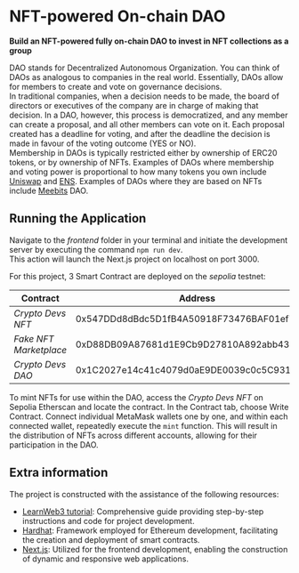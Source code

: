 # NFT-powered On-chain DAO

**Build an NFT-powered fully on-chain DAO to invest in NFT collections as a group**

DAO stands for Decentralized Autonomous Organization. You can think of DAOs as analogous to companies in the real world. Essentially, DAOs allow for members to create and vote on governance decisions.<br />
In traditional companies, when a decision needs to be made, the board of directors or executives of the company are in charge of making that decision. In a DAO, however, this process is democratized, and any member can create a proposal, and all other members can vote on it. Each proposal created has a deadline for voting, and after the deadline the decision is made in favour of the voting outcome (YES or NO).<br />
Membership in DAOs is typically restricted either by ownership of ERC20 tokens, or by ownership of NFTs. Examples of DAOs where membership and voting power is proportional to how many tokens you own include [Uniswap](https://uniswap.org/) and [ENS](https://ens.domains/nl/). Examples of DAOs where they are based on NFTs include [Meebits](https://www.meebitsdao.com/) DAO.

## Running the Application

Navigate to the _frontend_ folder in your terminal and initiate the development server by executing the command `npm run dev`.<br />
This action will launch the Next.js project on localhost on port 3000.

For this project, 3 Smart Contract are deployed on the _sepolia_ testnet:

| Contract               | Address                                    | Etherscan                                                                               |
| ---------------------- | ------------------------------------------ | --------------------------------------------------------------------------------------- |
| _Crypto Devs NFT_      | 0x547DDd8dBdc5D1fB4A50918F73476BAF01ef74a2 | [view](https://sepolia.etherscan.io/address/0x547DDd8dBdc5D1fB4A50918F73476BAF01ef74a2) |
| _Fake NFT Marketplace_ | 0xD88DB09A87681d1E9Cb9D27810A892abb43308A9 | [view](https://sepolia.etherscan.io/address/0xD88DB09A87681d1E9Cb9D27810A892abb43308A9) |
| _Crypto Devs DAO_      | 0x1C2027e14c41c4079d0aE9DE0039c0c5C9310600 | [view](https://sepolia.etherscan.io/address/0x1C2027e14c41c4079d0aE9DE0039c0c5C9310600) |

To mint NFTs for use within the DAO, access the _Crypto Devs NFT_ on Sepolia Etherscan and locate the contract. In the Contract tab, choose Write Contract. Connect individual MetaMask wallets one by one, and within each connected wallet, repeatedly execute the `mint` function. This will result in the distribution of NFTs across different accounts, allowing for their participation in the DAO.

## Extra information

The project is constructed with the assistance of the following resources:

- [LearnWeb3 tutorial](https://learnweb3.io/degrees/ethereum-developer-degree/sophomore/build-an-nft-powered-fully-on-chain-dao-to-invest-in-nft-collections-as-a-group): Comprehensive guide providing step-by-step instructions and code for project development.
- [Hardhat](https://hardhat.org/): Framework employed for Ethereum development, facilitating the creation and deployment of smart contracts.
- [Next.js](https://nextjs.org/): Utilized for the frontend development, enabling the construction of dynamic and responsive web applications.
